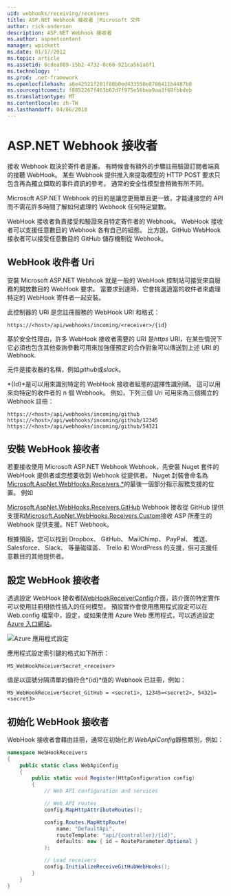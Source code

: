 ```yaml
---
uid: webhooks/receiving/receivers
title: ASP.NET Webhook 接收者 |Microsoft 文件
author: rick-anderson
description: ASP.NET Webhook 接收者
ms.author: aspnetcontent
manager: wpickett
ms.date: 01/17/2012
ms.topic: article
ms.assetid: 6cdea089-15b2-4732-8c68-921ca561a8f1
ms.technology: ''
ms.prod: .net-framework
ms.openlocfilehash: a8e42521f201f88b0ed433550e8786411b4487b0
ms.sourcegitcommit: f8852267f463b62d7f975e56bea9aa3f68fbbdeb
ms.translationtype: MT
ms.contentlocale: zh-TW
ms.lasthandoff: 04/06/2018
---
```

# <a name="aspnet-webhooks-receivers"></a>ASP.NET Webhook 接收者

接收 Webhook 取決於寄件者是誰。 有時候會有額外的步驟註冊驗證訂閱者端真的接聽 WebHook。 某些 Webhook 提供推入來提取模型的 HTTP POST 要求只包含再為獨立擷取的事件資訊的參考。 通常的安全性模型會稍微有所不同。

Microsoft ASP.NET Webhook 的目的是讓您更簡單且更一致，才能連接您的 API 而不需花許多時間了解如何處理的 Webhook 任何特定變數。

WebHook 接收者負責接受和驗證來自特定寄件者的 Webhook。 WebHook 接收者可以支援任意數目的 Webhook 各有自己的組態。 比方說，GitHub WebHook 接收者可以接受任意數目的 GitHub 儲存機制從 Webhook。

## <a name="webhook-receiver-uris"></a>WebHook 收件者 Uri

安裝 Microsoft ASP.NET Webhook 就是一般的 WebHook 控制站可接受來自服務的開放數目的 WebHook 要求。 當要求到達時，它會挑選適當的收件者來處理特定的 WebHook 寄件者一起安裝。

此控制器的 URI 是您註冊服務的 WebHook URI 和格式：

```
https://<host>/api/webhooks/incoming/<receiver>/{id}
```

基於安全性理由，許多 WebHook 接收者需要的 URI 是*https* URI，在某些情況下它必須也包含其他查詢參數可用來加強僅預定的合作對象可以傳送到上述 URI 的 Webhook.

<em> <receiver> </em>元件是接收器的名稱，例如<em>github</em>或<em>slack</em>。

*{Id}*是可以用來識別特定的 WebHook 接收者組態的選擇性識別碼。 這可以用來向特定的收件者的 n 個 Webhook。 例如，下列三個 Uri 可用來為三個獨立的 Webhook 註冊：

```
https://<host>/api/webhooks/incoming/github
https://<host>/api/webhooks/incoming/github/12345
https://<host>/api/webhooks/incoming/github/54321
```

## <a name="installing-a-webhook-receiver"></a>安裝 WebHook 接收者

若要接收使用 Microsoft ASP.NET Webhook Webhook，先安裝 Nuget 套件的 WebHook 提供者或您想要收到 Webhook 從提供者。 Nuget 封裝會命名為[Microsoft.AspNet.WebHooks.Receivers.*](https://www.nuget.org/packages?q=Microsoft.AspNet.WebHooks.Receivers)的最後一個部分指示服務支援的位置。 例如

[Microsoft.AspNet.WebHooks.Receivers.GitHub](https://www.nuget.org/packages?q=Microsoft.AspNet.WebHooks.Receivers.GitHub) Webhook 接收從 GitHub 提供支援和[Microsoft.AspNet.WebHooks.Receivers.Custom](https://www.nuget.org/packages?q=Microsoft.AspNet.WebHooks.Receivers.Custom)接收 ASP 所產生的 Webhook 提供支援。NET Webhook。

根據預設，您可以找到 Dropbox、 GitHub、 MailChimp、 PayPal、 推送、 Salesforce、 Slack、 等量磁碟區、 Trello 和 WordPress 的支援，但可支援任意數目的其他提供者。

## <a name="configuring-a-webhook-receiver"></a>設定 WebHook 接收者

透過設定 WebHook 接收者[IWebHookReceiverConfig](https://github.com/aspnet/WebHooks/blob/master/src/Microsoft.AspNet.WebHooks.Receivers/WebHooks/IWebHookReceiverConfig.cs)介面，該介面的特定實作可以使用註冊相依性插入的任何模型。 預設實作會使用應用程式設定可以在 Web.config 檔案中，設定，或如果使用 Azure Web 應用程式，可以透過設定[Azure 入口網站](https://portal.azure.com/)。

![Azure 應用程式設定](_static/AzureAppSettings.png)

應用程式設定索引鍵的格式如下所示：

```
MS_WebHookReceiverSecret_<receiver>
```

值是以逗號分隔清單的值符合*{id}*值的 Webhook 已註冊，例如：

```
MS_WebHookReceiverSecret_GitHub = <secret1>, 12345=<secret2>, 54321=<secret3>
```

## <a name="initializing-a-webhook-receiver"></a>初始化 WebHook 接收者

WebHook 接收者會藉由註冊，通常在初始化*到 WebApiConfig*靜態類別，例如：

```csharp
namespace WebHookReceivers
{
    public static class WebApiConfig
    {
        public static void Register(HttpConfiguration config)
        {
            // Web API configuration and services

            // Web API routes
            config.MapHttpAttributeRoutes();

            config.Routes.MapHttpRoute(
                name: "DefaultApi",
                routeTemplate: "api/{controller}/{id}",
                defaults: new { id = RouteParameter.Optional }
            );

            // Load receivers
            config.InitializeReceiveGitHubWebHooks();
        }
    }
}
```
